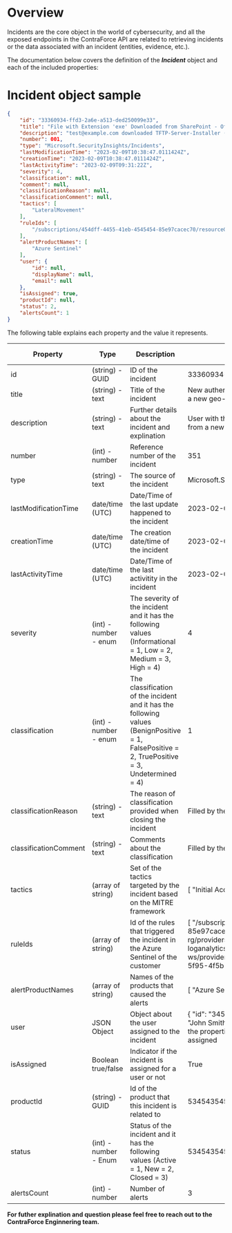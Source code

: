 # Overview 
Incidents are the core object in the world of cybersecurity, and all the exposed endpoints in the ContraForce API are related to retrieving incidents or the data associated with an incident (entities, evidence, etc.).

The documentation below covers the definition of the ***Incident*** object and each of the included properties:

# Incident object sample 

``` JSON
{
    "id": "33360934-ffd3-2a6e-a513-ded250099e33",
    "title": "File with Extension 'exe' Downloaded from SharePoint - Office 365",
    "description": "test@example.com downloaded TFTP-Server-Installer (1).exe from https://test.com/sharepoint/demo-file.ext\r\n is recommended to use application control to prevent or block potentially malicious applications from running, limit file and directory permissions, use mitigation tools that detect and mitigate common features used in exploitation, and ensureusers are able to spot phishing emails.\n\nFor more information on this particular technique, please visit the following MITRE article to learn more: https://attack.mitre.org/techniques/T1080/",
    "number": 001,
    "type": "Microsoft.SecurityInsights/Incidents",
    "lastModificationTime": "2023-02-09T10:38:47.0111424Z",
    "creationTime": "2023-02-09T10:38:47.0111424Z",
    "lastActivityTime": "2023-02-09T09:31:22Z",
    "severity": 4,
    "classification": null,
    "comment": null,
    "classificationReason": null,
    "classificationComment": null,
    "tactics": [
        "LateralMovement"
    ],
    "ruleIds": [
        "/subscriptions/454dff-4455-41eb-4545454-85e97cacec70/resourceGroups/contraforce-rg/providers/Microsoft.OperationalInsights/workspaces/cf-loganalytics-ws/providers/Microsoft.SecurityInsights/alertRules/666851279-5f95-4f5b-8ffb-7ec11cb158e4"
    ],
    "alertProductNames": [
        "Azure Sentinel"
    ],
    "user": {
        "id": null,
        "displayName": null,
        "email": null
    },
    "isAssigned": true,
    "productId": null,
    "status": 2,
    "alertsCount": 1
}
```

The following table explains each property and the value it represents. 

| Property | Type | Description | Sample Value | Is Nullable | 
|--|--|--|--|--|
| id | (string) - GUID | ID of the incident | 33360934-ffd3-2a6e-a513-ded250099e33 | No |
| title | (string) - text | Title of the incident | New authentication attempt for the user sample@user.com from a new geo-location | No |
| description | (string) - text | Further details about the incident and explination | User with the email sample@user.com has tried to authenticate from a new location muliple times ... | Yes |
| number | (int) - number | Reference number of the incident | 351 | No |
| type | (string) - text | The source of the incident | Microsoft.SecurityInsights/Incidents | Yes |
| lastModificationTime | date/time (UTC) | Date/Time of the last update happened to the incident | 2023-02-09T10:38:47.0111424Z | No | 
| creationTime | date/time (UTC) | The creation date/time of the incident | 2023-02-09T10:38:47.0111424Z |  No | 
| lastActivityTime | date/time (UTC) | Date/Time of the last activitity in the incident | 2023-02-09T10:38:47.0111424Z |  Yes | 
| severity | (int) - number - enum | The severity of the incident and it has the following values (Informational = 1, Low = 2, Medium = 3, High = 4) | 4 |  No | 
| classification | (int) - number - enum | The classification of the incident and it has the following values (BenignPositive = 1, FalsePositive = 2, TruePositive = 3, Undetermined = 4) | 1 |  Yes | 
| classificationReason | (string) - text | The reason of classification provided when closing the incident | Filled by the user when closing the incident | Yes |
| classificationComment | (string) - text | Comments about the classification | Filled by the user when closing the incident | Yes |
| tactics | (array of string) | Set of the tactics targeted by the incident based on the MITRE framework | [ "Initial Access", "Execution" ] | Yes |
| ruleIds | (array of string) | Id of the rules that triggered the incident in the Azure Sentinel of the customer | [ "/subscriptions/454dff-4455-41eb-4545454-85e97cacec70/resourceGroups/contraforce-rg/providers/Microsoft.OperationalInsights/workspaces/cf-loganalytics-ws/providers/Microsoft.SecurityInsights/alertRules/666851279-5f95-4f5b-8ffb-7ec11cb158e4" ] | Yes |
| alertProductNames | (array of string) | Names of the products that caused the alerts | [ "Azure Sentinel", "Microsoft Defender for Endponit" ] | Yes |
| user | JSON Object | Object about the user assigned to the incident | { "id": "345434534-43534-54325435-43523", "displayName: "John Smith", "email": "johnsmith@test.com" } **Please Note** that the properties of the object will be null when the incident is not assigned  | No |
| isAssigned | Boolean true/false | Indicator if the incident is assigned for a user or not | True  | Yes |
| productId | (string) - GUID | Id of the product that this incident is related to | 534543545-234234-45435-23423  | Yes |
| status | (int) - number - Enum | Status of the incident and it has the following values (Active = 1, New = 2, Closed = 3) | 534543545-234234-45435-23423  | Yes |
| alertsCount | (int) - number | Number of alerts | 3  | Yes |

**For futher explination and question please feel free to reach out to the ContraForce Enginnering team.**